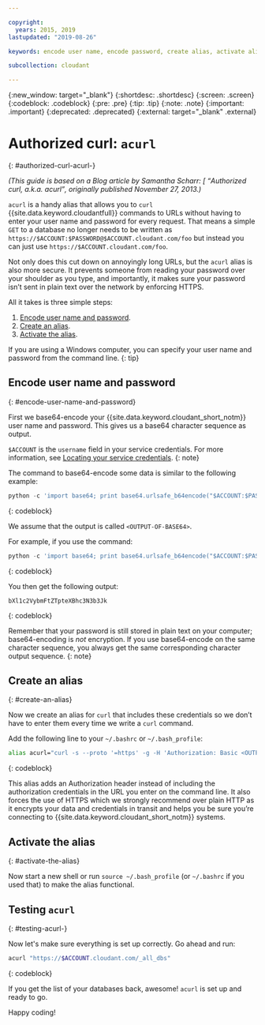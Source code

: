 ```yaml
---

copyright:
  years: 2015, 2019
lastupdated: "2019-08-26"

keywords: encode user name, encode password, create alias, activate alias, test acurl

subcollection: cloudant

---
```


{:new_window: target="_blank"}
{:shortdesc: .shortdesc}
{:screen: .screen}
{:codeblock: .codeblock}
{:pre: .pre}
{:tip: .tip}
{:note: .note}
{:important: .important}
{:deprecated: .deprecated}
{:external: target="_blank" .external}

<!-- Acrolinx: 2017-05-10 -->

# Authorized curl: `acurl`
{: #authorized-curl-acurl-}

*(This guide is based on a Blog article by Samantha Scharr: [
<q>Authorized curl, a.k.a. acurl</q>, originally published November 27, 2013.)*

`acurl` is a handy alias that allows you to `curl` {{site.data.keyword.cloudantfull}} commands to URLs
without having to enter your user name and password for every request.
That means a simple `GET` to a database no longer needs to be written as
`https://$ACCOUNT:$PASSWORD@$ACCOUNT.cloudant.com/foo`
but instead you can just use `https://$ACCOUNT.cloudant.com/foo`.

Not only does this cut down on annoyingly long URLs,
but the `acurl` alias is also more secure.
It prevents someone from reading your password over your shoulder as you type,
and importantly,
it makes sure your password isn’t sent in plain text over the network by enforcing HTTPS.

All it takes is three simple steps:

1.	[Encode user name and password](#encode-user-name-and-password).
2.	[Create an alias](#create-an-alias).
3.	[Activate the alias](#activate-the-alias).

If you are using a Windows computer, you can specify your user name and password from the command line.
{: tip}

## Encode user name and password
{: #encode-user-name-and-password}

First we base64-encode your {{site.data.keyword.cloudant_short_notm}} user name and password.
This gives us a base64 character sequence as output.

`$ACCOUNT` is the `username` field in your service credentials. For more information, see [Locating your service credentials](/docs/services/Cloudant?topic=cloudant-creating-an-ibm-cloudant-instance-on-ibm-cloud#locating-your-service-credentials).
{: note}

The command to base64-encode some data is similar to the following example:

```python
python -c 'import base64; print base64.urlsafe_b64encode("$ACCOUNT:$PASSWORD")'
```
{: codeblock}

We assume that the output is called `<OUTPUT-OF-BASE64>`.

For example,
if you use the command:

```python
python -c 'import base64; print base64.urlsafe_b64encode("$ACCOUNT:$PASSWORD")'
```
{: codeblock}

You then get the following output:

```
bXl1c2VybmFtZTpteXBhc3N3b3Jk
```
{: codeblock}

Remember that your password is still stored in plain text on your computer; base64-encoding is *not* encryption. If you use base64-encode on the same character sequence, you always get the same corresponding character output sequence.
{: note}

## Create an alias
{: #create-an-alias}

Now we create an alias for `curl` that includes these credentials so we don’t have to enter them
every time we write a `curl` command.

Add the following line to your `~/.bashrc` or `~/.bash_profile`:

```sh
alias acurl="curl -s --proto '=https' -g -H 'Authorization: Basic <OUTPUT-OF-BASE64>'"
```
{: codeblock}

This alias adds an Authorization header instead of including the
authorization credentials in the URL you enter on the command line.
It also forces the use of HTTPS which we strongly recommend over plain HTTP
as it encrypts your data and credentials in transit and helps you be sure you’re connecting to {{site.data.keyword.cloudant_short_notm}} systems.

## Activate the alias
{: #activate-the-alias}

Now start a new shell or run `source ~/.bash_profile` (or `~/.bashrc` if you used that) to make the alias functional.

## Testing `acurl`
{: #testing-acurl-}

Now let's make sure everything is set up correctly.
Go ahead and run:

```sh
acurl "https://$ACCOUNT.cloudant.com/_all_dbs"
```
{: codeblock}

If you get the list of your databases back,
awesome!
`acurl` is set up and ready to go.

Happy coding!
